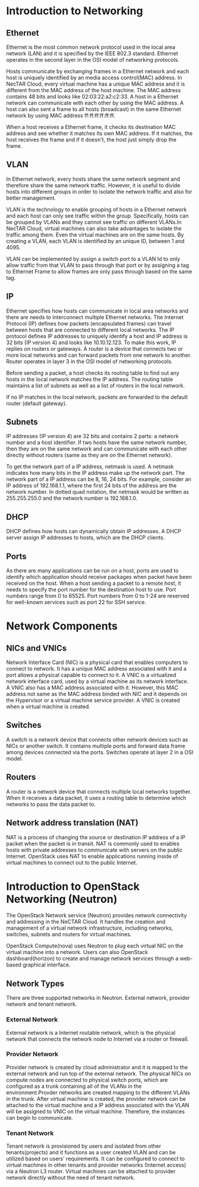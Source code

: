 # Introduction to Networking

## Ethernet

Ethernet is the most common network protocol used in the local area network (LAN) and
it is specified by the IEEE 802.3 standard. Ethernet operates in the second layer
in the OSI model of networking protocols.

Hosts communicate by exchanging frames in a Ethernet network and each host is uniquely
identified by an media access control(MAC) address. In NecTAR Cloud, every virtual
machine has a unique MAC address and it is different from the MAC address of the
host machine. The MAC address contains 48 bits and looks like 02:03:22:a2:c2:33.
A host in a Ethernet network can communicate with each other by using the MAC address.
A host can also sent a frame to all hosts (broadcast) in the same Ethernet network
by using MAC address ff:ff:ff:ff:ff:ff.

When a host receives a Ethernet frame, it checks its destination MAC address and
see whether it matches its own MAC address. If it matches, the host receives the
frame and if it doesn't, the host just simply drop the frame.

## VLAN

In Ethernet network, every hosts share the same network segment and therefore share
the same network traffic. However, it is useful to divide hosts into different groups
in order to isolate the network traffic and also for better management.

VLAN is the technology to enable grouping of hosts in a Ethernet network and each
host can only see traffic within the group. Specifically, hosts can be grouped by
VLANs and they cannot see traffic on different VLANs.In NecTAR Cloud, virtual
machines can also take advantages to isolate the traffic among them. Even the virtual
machines are on the same hosts. By creating a VLAN, each VLAN is identified by an
unique ID, between 1 and 4095.

VLAN can be implemented by assign a switch port to a VLAN Id to only allow traffic
from that VLAN to pass through that port or by assigning a tag to Ethernet Frame
to allow frames are only pass through based on the same tag.

## IP

Ethernet specifies how hosts can communicate in local area networks and there are
needs to interconnect multiple Ethernet networks. The Internet Protocol (IP)
defines how packets (encapsulated frames) can travel between hosts that are connected
to different local networks. The IP protocol defines IP addresses to uniquely identify
a host and IP address is 32 bits (IP version 4) and looks like 10.10.12.123. To
make this work, IP replies on routers or gateways. A router is a device that connects
two or more local networks and can forward packets from one network to another.
Router operates in layer 3 in the OSI model of networking protocols.

Before sending a packet, a host checks its routing table to find out any hosts
in the local network matches the IP address. The routing table maintains a list of
subnets as well as a list of routers in the local network.

If no IP matches in the local network, packets are forwarded to the default router
(default gateway).

## Subnets

IP addresses (IP version 4) are 32 bits and contains 2 parts: a network number
and a host identifier. If two hosts have the same network number, then they are
on the same network and can communicate with each other directly without routers
(same as they are on the Ethernet network).

To get the network part of a IP address, netmask is used. A netmask indicates
how many bits in the IP address make up the network part. The network part of
a IP address can be 8, 16, 24 bits. For example, consider an IP address of
192.168.1.1, where the first 24 bits of the address are the network number. In
dotted quad notation, the netmask would be written as 255.255.255.0 and the network
number is 192.168.1.0.

## DHCP

DHCP defines how hosts can dynamically obtain IP addresses. A DHCP server assign
IP addresses to hosts, which are the DHCP clients.

## Ports

As there are many applications can be run on a host, ports are used to identify
which application should receive packages when packet have been received on
the host. When a host sending a packet to a remote host, it needs to specify the
port number for the destination host to use. Port numbers range from 0 to 65525.
Port numbers from 0 to 1-24 are reserved for well-known services such as port 22
for SSH service.

# Network Components

## NICs and VNICs

Network Interface Card (NIC) is a physical card that enables computers to connect
to network. It has a unique MAC address associated with it and a port allows
a physical capable to connect to it. A VNIC is a virtualized network interface card,
used by a virtual machine as its network interface. A VNIC also has a MAC address
associated with it. However, this MAC address not same as the MAC address binded
with NIC and it depends on the Hypervisor or a virtual machine service provider.
A VNIC is created when a virtual machine is created.


## Switches

A switch is a network device that connects other network devices such as NICs or
another switch. It contains multiple ports and forward data frame among devices
connected via the ports. Switches operate at layer 2 in a OSI model.


## Routers

A router is a network device that connects multiple local networks together. When
it receives a data packet, it uses a routing table to determine which networks
to pass the data packet to.


## Network address translation (NAT)

NAT is a process of changing the source or destination IP address of a IP packet when
the packet is in transit. NAT is commonly used to enables hosts with private addresses
to communicate with servers on the public Internet. OpenStack uses NAT to enable
applications running inside of virtual machines to connect out to the public Internet.


# Introduction to OpenStack Networking (Neutron)

The OpenStack Network service (Neutron) provides network connectivity and addressing
in the NeCTAR Cloud. It handles the creation and management of a virtual network
infrastructure, including networks, switches, subnets and routers for virtual machines.

OpenStack Compute(nova) uses Neutron to plug each virtual NIC on the virtual machine
into a network. Users can also OpenStack dashboard(horizon) to create and manage
network services through a web-based graphical interface.

## Network Types

There are three supported networks in Neutron. External network, provider network
and tenant network.

### External Network

External network is a Internet routable network, which is the physical network that
connects the network node to Internet via a router or firewall.

### Provider Network

Provider network is created by cloud administrator and it is mapped to the external
network and run top of the external network. The physical NICs on compute nodes
are connected to physical switch ports, which are configured as a trunk containing
all of the VLANs in the environment.Provder networks are created mapping to the
different VLANs in the trunk. After virtual machine is created, the provider network
can be attached to the virtual machine and a IP address associated with the VLAN
will be assigned to VNIC on the virtual machine. Therefore, the instances can
begin to communicate.


### Tenant Network

Tenant network is provisioned by users and isolated from other tenants(projects) and
it functions as a user created VLAN and can be utilized based on users' requirements.
It can be configured to connect to virtual machines in other tenants and
provider networks (Internet access) via a Neutron L3 router. Virtual machines can
be attached to provider network directly without the need of tenant network.
